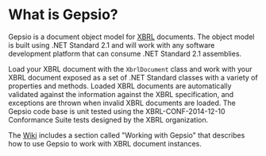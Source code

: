 ﻿# What is Gepsio?
Gepsio is a document object model for [XBRL](https://www.xbrl.org/) documents. The object model is built using .NET Standard 2.1 and will work with any software development platform that can consume .NET Standard 2.1 assemblies.

Load your XBRL document with the `XbrlDocument` class and work with your XBRL document exposed as a set of .NET Standard classes with a variety of properties and methods. Loaded XBRL documents are automatically validated against the information against the XBRL specification, and exceptions are thrown when invalid XBRL documents are loaded. The Gepsio code base is unit tested using the XBRL-CONF-2014-12-10 Conformance Suite tests designed by the XBRL organization.

The [Wiki](https://github.com/JeffFerguson/gepsio/wiki) includes a section called "Working with Gepsio" that describes how to use Gepsio to work with XBRL document instances.
